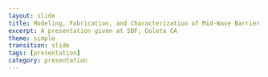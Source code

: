 ```yaml
---
layout: slide
title: Modeling, Fabrication, and Characterization of Mid-Wave Barrier Infrared Photodetectors
excerpt: A presentation given at SBF, Goleta CA
theme: simple
transition: slide
tags: [presentation]
category: presentation
---
```


<section data-markdown data-background-image="https://brendanmarozas.github.io/images/PresentSBF2020/Slide1.PNG" 
data-background-size="contain" data-transition="slide-in fade-out"></section>

<section data-markdown data-background-image="https://brendanmarozas.github.io/images/PresentSBF2020/Slide2.PNG" 
data-background-size="contain" data-transition="slide-in fade-out"></section>

<section data-markdown data-background-image="https://brendanmarozas.github.io/images/PresentSBF2020/Slide3.PNG" 
data-background-size="contain" data-transition="slide-in fade-out"></section>

<section data-markdown data-background-image="https://brendanmarozas.github.io/images/PresentSBF2020/Slide4.PNG" 
data-background-size="contain" data-transition="slide-in fade-out"></section>

<section data-markdown data-background-image="https://brendanmarozas.github.io/images/PresentSBF2020/Slide5.PNG" 
data-background-size="contain" data-transition="slide-in fade-out"></section>

<section data-markdown data-background-image="https://brendanmarozas.github.io/images/PresentSBF2020/Slide6.PNG" 
data-background-size="contain" data-transition="slide-in fade-out"></section>

<section data-markdown data-background-image="https://brendanmarozas.github.io/images/PresentSBF2020/Slide7.PNG" 
data-background-size="contain" data-transition="slide-in fade-out"></section>

<section data-markdown data-background-image="https://brendanmarozas.github.io/images/PresentSBF2020/Slide8.PNG" 
data-background-size="contain" data-transition="slide-in fade-out"></section>

<section data-markdown data-background-image="https://brendanmarozas.github.io/images/PresentSBF2020/Slide9.PNG" 
data-background-size="contain" data-transition="slide-in fade-out"></section>

<section data-markdown data-background-image="https://brendanmarozas.github.io/images/PresentSBF2020/Slide10.PNG" 
data-background-size="contain" data-transition="slide-in fade-out"></section>

<section data-markdown data-background-image="https://brendanmarozas.github.io/images/PresentSBF2020/Slide11.PNG" 
data-background-size="contain" data-transition="slide-in fade-out"></section>

<section data-markdown data-background-image="https://brendanmarozas.github.io/images/PresentSBF2020/Slide12.PNG" 
data-background-size="contain" data-transition="slide-in fade-out"></section>

<section data-markdown data-background-image="https://brendanmarozas.github.io/images/PresentSBF2020/Slide13.PNG" 
data-background-size="contain" data-transition="slide-in fade-out"></section>

<section data-markdown data-background-image="https://brendanmarozas.github.io/images/PresentSBF2020/Slide14.PNG" 
data-background-size="contain" data-transition="slide-in fade-out"></section>

<section data-markdown data-background-image="https://brendanmarozas.github.io/images/PresentSBF2020/Slide15.PNG" 
data-background-size="contain" data-transition="slide-in fade-out"></section>

<section data-markdown data-background-image="https://brendanmarozas.github.io/images/PresentSBF2020/Slide16.PNG" 
data-background-size="contain" data-transition="slide-in fade-out"></section>

<section data-markdown data-background-image="https://brendanmarozas.github.io/images/PresentSBF2020/Slide17.PNG" 
data-background-size="contain" data-transition="slide-in fade-out"></section>

<section data-markdown data-background-image="https://brendanmarozas.github.io/images/PresentSBF2020/Slide18.PNG" 
data-background-size="contain" data-transition="slide-in fade-out"></section>

<section data-markdown data-background-image="https://brendanmarozas.github.io/images/PresentSBF2020/Slide19.PNG" 
data-background-size="contain" data-transition="slide-in fade-out"></section>

<section data-markdown data-background-image="https://brendanmarozas.github.io/images/PresentSBF2020/Slide20.PNG" 
data-background-size="contain" data-transition="slide-in fade-out"></section>

<section data-markdown data-background-image="https://brendanmarozas.github.io/images/PresentSBF2020/Slide21.PNG" 
data-background-size="contain" data-transition="slide-in fade-out"></section>

<section data-markdown data-background-image="https://brendanmarozas.github.io/images/PresentSBF2020/Slide22.PNG" 
data-background-size="contain" data-transition="slide-in fade-out"></section>

<section data-markdown data-background-image="https://brendanmarozas.github.io/images/PresentSBF2020/Slide23.PNG" 
data-background-size="contain" data-transition="slide-in fade-out"></section>

<section data-markdown data-background-image="https://brendanmarozas.github.io/images/PresentSBF2020/Slide24.PNG" 
data-background-size="contain" data-transition="slide-in fade-out"></section>

<section data-markdown data-background-image="https://brendanmarozas.github.io/images/PresentSBF2020/Slide25.PNG" 
data-background-size="contain" data-transition="slide-in fade-out"></section>

<section data-markdown data-background-image="https://brendanmarozas.github.io/images/PresentSBF2020/Slide26.PNG" 
data-background-size="contain" data-transition="slide-in fade-out"></section>

<section data-markdown data-background-image="https://brendanmarozas.github.io/images/PresentSBF2020/Slide27.PNG" 
data-background-size="contain" data-transition="slide-in fade-out"></section>

<section data-markdown data-background-image="https://brendanmarozas.github.io/images/PresentSBF2020/Slide28.PNG" 
data-background-size="contain" data-transition="slide-in fade-out"></section>

<section data-markdown data-background-image="https://brendanmarozas.github.io/images/PresentSBF2020/Slide29.PNG" 
data-background-size="contain" data-transition="slide-in fade-out"></section>

<section data-markdown data-background-image="https://brendanmarozas.github.io/images/PresentSBF2020/Slide30.PNG" 
data-background-size="contain" data-transition="slide-in fade-out"></section>

<section data-markdown data-background-image="https://brendanmarozas.github.io/images/PresentSBF2020/Slide31.PNG" 
data-background-size="contain" data-transition="slide-in fade-out"></section>

<section data-markdown data-background-image="https://brendanmarozas.github.io/images/PresentSBF2020/Slide32.PNG" 
data-background-size="contain" data-transition="slide-in fade-out"></section>

<section data-markdown data-background-image="https://brendanmarozas.github.io/images/PresentSBF2020/Slide33.PNG" 
data-background-size="contain" data-transition="slide-in fade-out"></section>

<section data-markdown data-background-image="https://brendanmarozas.github.io/images/PresentSBF2020/Slide34.PNG" 
data-background-size="contain" data-transition="slide-in fade-out"></section>

<section data-markdown data-background-image="https://brendanmarozas.github.io/images/PresentSBF2020/Slide35.PNG" 
data-background-size="contain" data-transition="slide-in fade-out"></section>

<section data-markdown data-background-image="https://brendanmarozas.github.io/images/PresentSBF2020/Slide36.PNG" 
data-background-size="contain" data-transition="slide-in fade-out"></section>

<section data-markdown data-background-image="https://brendanmarozas.github.io/images/PresentSBF2020/Slide37.PNG" 
data-background-size="contain" data-transition="slide-in fade-out"></section>

<section data-markdown data-background-image="https://brendanmarozas.github.io/images/PresentSBF2020/Slide38.PNG" 
data-background-size="contain" data-transition="slide-in fade-out"></section>

<section data-markdown data-background-image="https://brendanmarozas.github.io/images/PresentSBF2020/Slide39.PNG" 
data-background-size="contain" data-transition="slide-in fade-out"></section>

<section data-markdown data-background-image="https://brendanmarozas.github.io/images/PresentSBF2020/Slide40.PNG" 
data-background-size="contain" data-transition="slide-in fade-out"></section>

<section data-markdown data-background-image="https://brendanmarozas.github.io/images/PresentSBF2020/Slide41.PNG" 
data-background-size="contain" data-transition="slide-in fade-out"></section>

<section data-markdown data-background-image="https://brendanmarozas.github.io/images/PresentSBF2020/Slide42.PNG" 
data-background-size="contain" data-transition="slide-in fade-out"></section>

<section data-markdown data-background-image="https://brendanmarozas.github.io/images/PresentSBF2020/Slide43.PNG" 
data-background-size="contain" data-transition="slide-in fade-out"></section>

<section data-markdown data-background-image="https://brendanmarozas.github.io/images/PresentSBF2020/Slide44.PNG" 
data-background-size="contain" data-transition="slide-in fade-out"></section>

<section data-markdown data-background-image="https://brendanmarozas.github.io/images/PresentSBF2020/Slide45.PNG" 
data-background-size="contain" data-transition="slide-in fade-out"></section>

<section data-markdown data-background-image="https://brendanmarozas.github.io/images/PresentSBF2020/Slide46.PNG" 
data-background-size="contain" data-transition="slide-in fade-out"></section>

<section data-markdown data-background-image="https://brendanmarozas.github.io/images/PresentSBF2020/Slide47.PNG" 
data-background-size="contain" data-transition="slide-in fade-out"></section>

<section data-markdown data-background-image="https://brendanmarozas.github.io/images/PresentSBF2020/Slide48.PNG" 
data-background-size="contain" data-transition="slide-in fade-out"></section>

<section data-markdown data-background-image="https://brendanmarozas.github.io/images/PresentSBF2020/Slide49.PNG" 
data-background-size="contain" data-transition="slide-in fade-out"></section>

<section data-markdown data-background-image="https://brendanmarozas.github.io/images/PresentSBF2020/Slide50.PNG" 
data-background-size="contain" data-transition="slide-in fade-out"></section>

<section data-markdown data-background-image="https://brendanmarozas.github.io/images/PresentSBF2020/Slide51.PNG" 
data-background-size="contain" data-transition="slide-in fade-out"></section>

<section data-markdown data-background-image="https://brendanmarozas.github.io/images/PresentSBF2020/Slide52.PNG" 
data-background-size="contain" data-transition="slide-in fade-out"></section>
